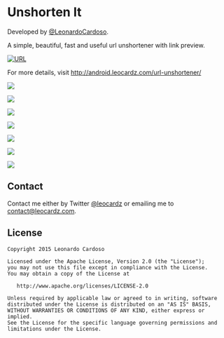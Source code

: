 Unshorten It
=====================

Developed by <a href='https://github.com/LeonardoCardoso' target='_blank'>@LeonardoCardoso</a>. 

A simple, beautiful, fast and useful url unshortener with link preview.

[![URL](http://leocardz.com/utils/assets/img/company/google-play-badge.png)](https://play.google.com/store/apps/details?id=com.leocardz.url.unshortener&feature=search_result)

For more details, visit http://android.leocardz.com/url-unshortener/


![](http://i.imgur.com/Mlparqe.png)

![](http://i.imgur.com/VzxYEtC.png)

![](http://i.imgur.com/o3465KC.png)

![](http://i.imgur.com/BMmAqkW.png)

![](http://i.imgur.com/lHDYrcJ.png)

![](http://i.imgur.com/wG4B2EE.png)

![](http://i.imgur.com/nQ5IaoX.png)

## Contact
Contact me either by Twitter [@leocardz](https://twitter.com/leocardz) or emailing me to [contact@leocardz.com](mailto:contact@leocardz.com).

## License

    Copyright 2015 Leonardo Cardoso

    Licensed under the Apache License, Version 2.0 (the "License");
    you may not use this file except in compliance with the License.
    You may obtain a copy of the License at

       http://www.apache.org/licenses/LICENSE-2.0

    Unless required by applicable law or agreed to in writing, software
    distributed under the License is distributed on an "AS IS" BASIS,
    WITHOUT WARRANTIES OR CONDITIONS OF ANY KIND, either express or implied.
    See the License for the specific language governing permissions and
    limitations under the License.

